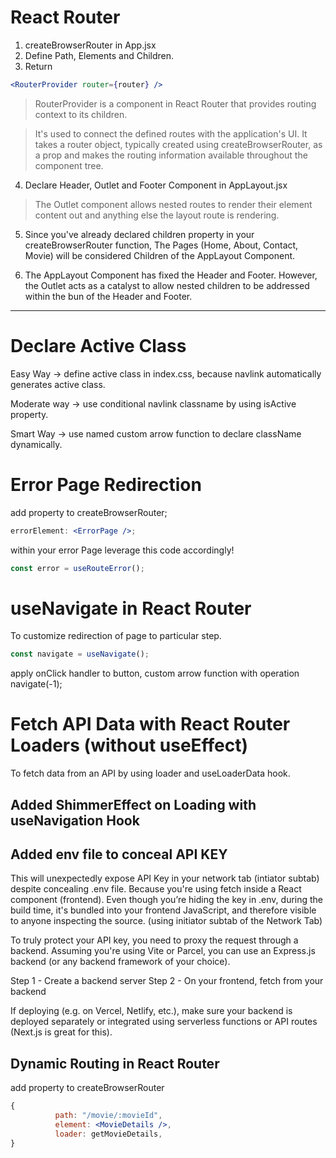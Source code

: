 # React Router

1. createBrowserRouter in App.jsx
2. Define Path, Elements and Children.
3. Return

```jsx
<RouterProvider router={router} />
```

> RouterProvider is a component in React Router that provides routing context to its children.

> It's used to connect the defined routes with the application's UI. It takes a router object, typically created using createBrowserRouter, as a prop and makes the routing information available throughout the component tree.

4. Declare Header, Outlet and Footer Component in AppLayout.jsx

> The Outlet component allows nested routes to render their element content out and anything else the layout route is rendering.

5. Since you've already declared children property in your createBrowserRouter function, The Pages (Home, About, Contact, Movie) will be considered Children of the AppLayout Component.

6. The AppLayout Component has fixed the Header and Footer. However, the Outlet acts as a catalyst to allow nested children to be addressed within the bun of the Header and Footer.

---

# Declare Active Class

Easy Way -> define active class in index.css, because navlink automatically generates active class.

Moderate way -> use conditional navlink classname by using isActive property.

Smart Way -> use named custom arrow function to declare className dynamically.

# Error Page Redirection

add property to createBrowserRouter;

```jsx
errorElement: <ErrorPage />;
```

within your error Page leverage this code accordingly!

```jsx
const error = useRouteError();
```

# useNavigate in React Router

To customize redirection of page to particular step.

```jsx
const navigate = useNavigate();
```

apply onClick handler to button, custom arrow function with operation navigate(-1);

# Fetch API Data with React Router Loaders (without useEffect)

To fetch data from an API by using loader and useLoaderData hook.

## Added ShimmerEffect on Loading with useNavigation Hook

## Added env file to conceal API KEY

This will unexpectedly expose API Key in your network tab (intiator subtab) despite concealing .env file.
Because you're using fetch inside a React component (frontend). Even though you’re hiding the key in .env, during the build time, it's bundled into your frontend JavaScript, and therefore visible to anyone inspecting the source. (using initiator subtab of the Network Tab)

To truly protect your API key, you need to proxy the request through a backend.
Assuming you're using Vite or Parcel, you can use an Express.js backend (or any backend framework of your choice).

Step 1 - Create a backend server
Step 2 - On your frontend, fetch from your backend

If deploying (e.g. on Vercel, Netlify, etc.), make sure your backend is deployed separately or integrated using serverless functions or API routes (Next.js is great for this).

## Dynamic Routing in React Router

add property to createBrowserRouter

```jsx
{
          path: "/movie/:movieId",
          element: <MovieDetails />,
          loader: getMovieDetails,
}
```

